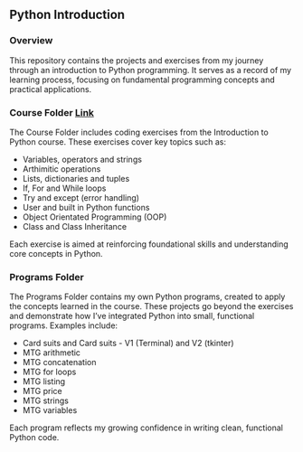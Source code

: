 ## Python Introduction

### Overview
This repository contains the projects and exercises from my journey through an introduction to Python programming. It serves as a record of my learning process, focusing on fundamental programming concepts and practical applications.

### Course Folder [Link](https://github.com/soyfish/Python-introduction/tree/main/Course)
The Course Folder includes coding exercises from the Introduction to Python course. These exercises cover key topics such as:

* Variables, operators and strings
* Arthimitic operations
* Lists, dictionaries and tuples
* If, For and While loops
* Try and except (error handling)
* User and built in Python functions
* Object Orientated Programming (OOP)
* Class and Class Inheritance

Each exercise is aimed at reinforcing foundational skills and understanding core concepts in Python.

### Programs Folder
The Programs Folder contains my own Python programs, created to apply the concepts learned in the course. These projects go beyond the exercises and demonstrate how I’ve integrated Python into small, functional programs. Examples include:

* Card suits and Card suits - V1 (Terminal) and V2 (tkinter)
* MTG arithmetic
* MTG concatenation
* MTG for loops
* MTG listing
* MTG price
* MTG strings
* MTG variables

Each program reflects my growing confidence in writing clean, functional Python code.
